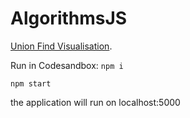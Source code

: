 # AlgorithmsJS

[Union Find Visualisation](https://codesandbox.io/p/github/zhukoff-av/AlgorithmsJS/main?layout=%257B%2522sidebarPanel%2522%253A%2522EXPLORER%2522%252C%2522rootPanelGroup%2522%253A%257B%2522direction%2522%253A%2522horizontal%2522%252C%2522contentType%2522%253A%2522UNKNOWN%2522%252C%2522type%2522%253A%2522PANEL_GROUP%2522%252C%2522id%2522%253A%2522ROOT_LAYOUT%2522%252C%2522panels%2522%253A%255B%257B%2522type%2522%253A%2522PANEL_GROUP%2522%252C%2522contentType%2522%253A%2522UNKNOWN%2522%252C%2522direction%2522%253A%2522vertical%2522%252C%2522id%2522%253A%2522cltjxu7tz00063b6p09cr9c01%2522%252C%2522sizes%2522%253A%255B70%252C30%255D%252C%2522panels%2522%253A%255B%257B%2522type%2522%253A%2522PANEL_GROUP%2522%252C%2522contentType%2522%253A%2522EDITOR%2522%252C%2522direction%2522%253A%2522horizontal%2522%252C%2522id%2522%253A%2522EDITOR%2522%252C%2522panels%2522%253A%255B%257B%2522type%2522%253A%2522PANEL%2522%252C%2522contentType%2522%253A%2522EDITOR%2522%252C%2522id%2522%253A%2522cltjxu7tz00023b6phiih8cy1%2522%257D%255D%257D%252C%257B%2522type%2522%253A%2522PANEL_GROUP%2522%252C%2522contentType%2522%253A%2522SHELLS%2522%252C%2522direction%2522%253A%2522horizontal%2522%252C%2522id%2522%253A%2522SHELLS%2522%252C%2522panels%2522%253A%255B%257B%2522type%2522%253A%2522PANEL%2522%252C%2522contentType%2522%253A%2522SHELLS%2522%252C%2522id%2522%253A%2522cltjxu7tz00043b6pw0x1z3qt%2522%257D%255D%252C%2522sizes%2522%253A%255B100%255D%257D%255D%257D%252C%257B%2522type%2522%253A%2522PANEL_GROUP%2522%252C%2522contentType%2522%253A%2522DEVTOOLS%2522%252C%2522direction%2522%253A%2522vertical%2522%252C%2522id%2522%253A%2522DEVTOOLS%2522%252C%2522panels%2522%253A%255B%257B%2522type%2522%253A%2522PANEL%2522%252C%2522contentType%2522%253A%2522DEVTOOLS%2522%252C%2522id%2522%253A%2522cltjxu7tz00053b6pih23zcyy%2522%257D%255D%252C%2522sizes%2522%253A%255B100%255D%257D%255D%252C%2522sizes%2522%253A%255B60%252C40%255D%257D%252C%2522tabbedPanels%2522%253A%257B%2522cltjxu7tz00023b6phiih8cy1%2522%253A%257B%2522id%2522%253A%2522cltjxu7tz00023b6phiih8cy1%2522%252C%2522tabs%2522%253A%255B%255D%257D%252C%2522cltjxu7tz00053b6pih23zcyy%2522%253A%257B%2522id%2522%253A%2522cltjxu7tz00053b6pih23zcyy%2522%252C%2522tabs%2522%253A%255B%255D%257D%252C%2522cltjxu7tz00043b6pw0x1z3qt%2522%253A%257B%2522id%2522%253A%2522cltjxu7tz00043b6pw0x1z3qt%2522%252C%2522activeTabId%2522%253A%2522cltk4ackp00zw3b6pt1svtr86%2522%252C%2522tabs%2522%253A%255B%257B%2522id%2522%253A%2522cltjxu7tz00033b6p4kc5wtwz%2522%252C%2522mode%2522%253A%2522permanent%2522%252C%2522type%2522%253A%2522TERMINAL%2522%252C%2522shellId%2522%253A%2522cltjxwva3000zdjithcnt00oc%2522%257D%252C%257B%2522id%2522%253A%2522cltk4ackp00zw3b6pt1svtr86%2522%252C%2522mode%2522%253A%2522permanent%2522%252C%2522type%2522%253A%2522TERMINAL%2522%252C%2522shellId%2522%253A%2522cltk4acmi001xdjit4sot5tsh%2522%257D%255D%257D%257D%252C%2522showDevtools%2522%253Atrue%252C%2522showShells%2522%253Atrue%252C%2522showSidebar%2522%253Atrue%252C%2522sidebarPanelSize%2522%253A15%257D). 

Run in Codesandbox:
```npm i```

```npm start```

the application will run on localhost:5000
